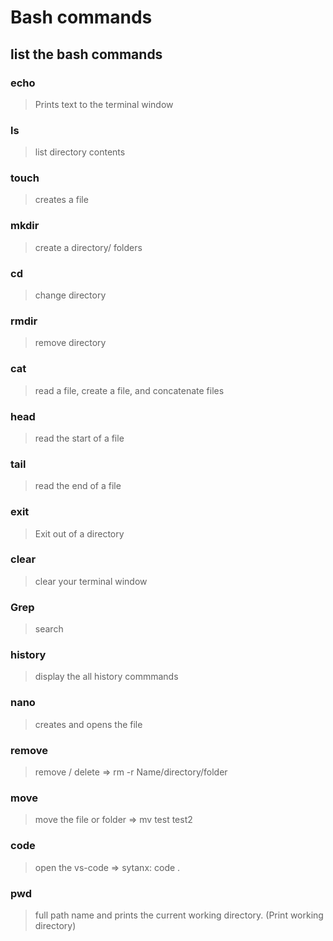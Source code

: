 # Bash commands

## list the bash commands

### echo

> Prints text to the terminal window

### ls

> list directory contents

### touch

> creates a file
  
### mkdir

> create a directory/ folders
  
### cd

> change directory

### rmdir

> remove directory
  
### cat

> read a file, create a file, and concatenate files
  
### head

> read the start of a file
  
### tail

> read the end of a file
  
### exit

> Exit out of a directory
  
### clear

> clear your terminal window

### Grep

> search

### history

> display the all history commmands

### nano

> creates and opens the file

### remove

>remove / delete => rm -r Name/directory/folder

### move

> move the file or folder => mv test test2

### code

> open the vs-code => sytanx: code .

### pwd

> full path name and prints the current working directory. (Print working directory)
